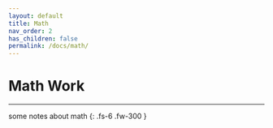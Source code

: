 ```yaml
---
layout: default
title: Math
nav_order: 2
has_children: false
permalink: /docs/math/
---
```


# Math Work

---
some notes about math
{: .fs-6 .fw-300 }

